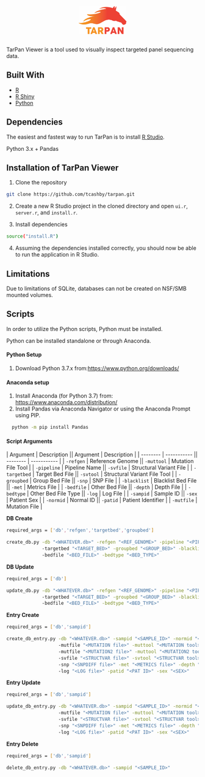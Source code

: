 <p align="center">
  <img src="/www/LogoBig.jpg" width="25%" height="25%">
</p>

## 
TarPan Viewer is a tool used to visually inspect targeted panel sequencing data.


## Built With
- [R](https://www.r-project.org/)
- [R Shiny](https://shiny.rstudio.com/)
- [Python](https://www.python.org/)

## Dependencies
The easiest and fastest way to run TarPan is to install [R Studio](https://www.rstudio.com/). 

Python 3.x + Pandas

## Installation of TarPan Viewer
1. Clone the repository

```sh
git clone https://github.com/tcashby/tarpan.git
```
2. Create a new R Studio project in the cloned directory and open ```ui.r```, ```server.r```, and ```install.r```.

3. Install dependencies

```sh
source("install.R")
```

4. Assuming the dependencies installed correctly, you should now be able to run the application in R Studio.

## Limitations

Due to limitations of SQLite, databases can not be created on NSF/SMB mounted volumes.

## Scripts
In order to utilize the Python scripts, Python must be installed.

Python can be installed standalone or through Anaconda.

#### Python Setup

1. Download Python 3.7.x from:https://www.python.org/downloads/


#### Anaconda setup

1. Install Anaconda (for Python 3.7) from: https://www.anaconda.com/distribution/
2. Install Pandas via Anaconda Navigator or using the Anaconda Prompt using PIP.  
```sh
  python -m pip install Pandas
```

#### Script Arguments

| Argument | Description || Argument | Description |
| -------- | ----------- || -------- | ----------- |
| `-refgen`	| Reference Genome	|| `-muttool`	| Mutation File Tool	|
| `-pipeline`	| Pipeline Name	|| `-svfile`	| Structural Variant File	|
| `-targetbed`	| Target Bed File	|| `-svtool`	| Structural Variant File Tool	|
| `-groupbed`	| Group Bed File	|| `-snp`	| SNP File	|
| `-blacklist`	| Blacklist Bed File	|| `-met`	| Metrics File	|
| `-bedfile`	| Other Bed File	|| `-depth`	| Depth File	|
| `-bedtype`	| Other Bed File Type	|| `-log`	| Log File	|
| `-sampid`	| Sample ID	|| `-sex`	| Patient Sex	|
| `-normid`	| Normal ID	|| `-patid`	| Patient Identifier	|
| `-mutfile`	| Mutation File	|




**DB Create**
```sh
required_args = ['db','refgen','targetbed','groupbed']
```
```sh
create_db.py -db "<WHATEVER.db>" -refgen "<REF_GENOME>" -pipeline "<PIPELINE>"
             -targetbed "<TARGET_BED>" -groupbed "<GROUP_BED>" -blacklist "<BLACKLIST_BED>"
             -bedfile "<BED_FILE>" -bedtype "<BED_TYPE>"
```

**DB Update**
```sh
required_args = ['db']
```
```sh
update_db.py -db "<WHATEVER.db>" -refgen "<REF_GENOME>" -pipeline "<PIPELINE>"
             -targetbed "<TARGET_BED>" -groupbed "<GROUP_BED>" -blacklist "<BLACKLIST_BED>"
             -bedfile "<BED_FILE>" -bedtype "<BED_TYPE>"
```

**Entry Create**
```sh
required_args = ['db','sampid']
```
```sh
create_db_entry.py -db "<WHATEVER.db>" -sampid "<SAMPLE_ID>" -normid "<SAMPLE_ID_NORMAL>"
                   -mutfile "<MUTATION file>" -muttool "<MUTATION tool>"
                   -mutfile "<MUTATION2 file>" -muttool "<MUTATION2 tool>"
                   -svfile "<STRUCTVAR file>" -svtool "<STRUCTVAR tool>"
                   -snp "<SNPDIFF file>" -met "<METRICS file>" -depth "<DEPTH file>"
                   -log "<LOG file>" -patid "<PAT ID>" -sex "<SEX>"
```

**Entry Update**
```sh
required_args = ['db','sampid']
```
```sh
update_db_entry.py -db "<WHATEVER.db>" -sampid "<SAMPLE_ID>" -normid "<SAMPLE_ID_NORMAL>"
                   -mutfile "<MUTATION file>" -muttool "<MUTATION tool>"
                   -svfile "<STRUCTVAR file>" -svtool "<STRUCTVAR tool>"
                   -snp "<SNPDIFF file>" -met "<METRICS file>" -depth "<DEPTH file>"
                   -log "<LOG file>" -patid "<PAT ID>" -sex "<SEX>"
```

**Entry Delete**
```sh
required_args = ['db','sampid']
```
```sh
delete_db_entry.py -db "<WHATEVER.db>" -sampid "<SAMPLE_ID>" 
```
